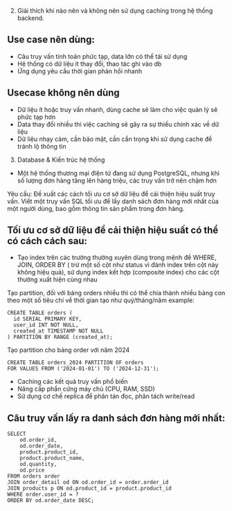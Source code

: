 2. Giải thích khi nào nên và không nên sử dụng caching trong hệ thống backend.
## Use case nên dùng:
- Câu truy vấn tính toán phức tạp, data lớn có thể tái sử dụng
- Hệ thống có dữ liệu ít thay đổi, thao tác ghi vào db 
- Ứng dụng yêu cầu thời gian phản hồi nhanh

## Usecase không nên dùng
- Dữ liệu ít hoặc truy vấn nhanh, dùng cache sẽ làm cho việc quản lý sẽ phức tạp hơn
- Data thay đổi nhiều thì việc caching sẽ gây ra sự thiếu chính xác về dữ liệu
- Dữ liệu nhạy cảm, cần bảo mật, cần cẩn trọng khi sử dụng cache để tránh lộ thông tin

3. Database & Kiến trúc hệ thống
- Một hệ thống thương mại điện tử đang sử dụng PostgreSQL, nhưng khi số lượng
đơn hàng tăng lên hàng triệu, các truy vấn trở nên chậm hơn


Yêu cầu:
Đề xuất các cách tối ưu cơ sở dữ liệu để cải thiện hiệu suất truy vấn.
Viết một truy vấn SQL tối ưu để lấy danh sách đơn hàng mới nhất của một
người dùng, bao gồm thông tin sản phẩm trong đơn hàng.

## Tối ưu cơ sở dữ liệu để cải thiện hiệu suất có thể có cách cách sau:
- Tạo index trên các trường thường xuyên dùng trong mệnh đề WHERE, JOIN, ORDER BY ( trừ một số cột như status vì đánh index trên cột này không hiệu quả), sử dụng index kết hợp (composite index) cho các cột thường xuất hiện cùng nhau

 Tạo partition, đối với bảng orders nhiều thì có thể chia thành nhiều bảng con theo một số tiêu chí về thời gian tạo như quý/tháng/năm 
example:
```
CREATE TABLE orders (
  id SERIAL PRIMARY KEY,
  user_id INT NOT NULL,
  created_at TIMESTAMP NOT NULL
) PARTITION BY RANGE (created_at);
```

Tạo partition cho bảng order với năm 2024

```
CREATE TABLE orders_2024 PARTITION OF orders
FOR VALUES FROM ('2024-01-01') TO ('2024-12-31');
```
- Caching các kết quả truy vấn phổ biến 
- Nâng cấp phần cứng máy chủ (CPU, RAM, SSD)
- Sử dụng cơ chế replica để phân tán đọc, phân tách write/read

## Câu truy vấn lấy ra danh sách đơn hàng mới nhất:
```
SELECT 
    od.order_id,
    od.order_date,
    product.product_id,
    product.product_name,
    od.quantity,
    od.price
FROM orders order
JOIN order_detail od ON od.order_id = order.order_id
JOIN products p ON od.product_id = product.product_id
WHERE order.user_id = ?
ORDER BY od.order_date DESC;
```

